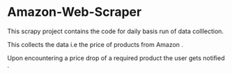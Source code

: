 # Amazon-Web-Scraper
This scrapy project contains the code for daily basis run of data colllection.

This collects the data i.e the price of products from Amazon . 

Upon encountering a price drop of a required product the user gets notified .
